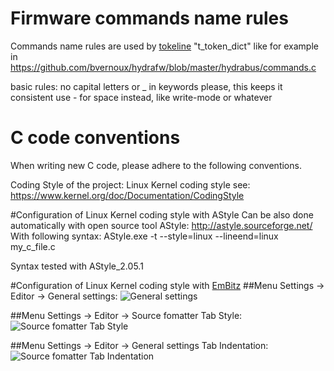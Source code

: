 
Firmware commands name rules
==================
Commands name rules are used by [tokeline](https://github.com/biot/tokenline) "t_token_dict" like for example in https://github.com/bvernoux/hydrafw/blob/master/hydrabus/commands.c

basic rules: no capital letters or _ in keywords please, this keeps it consistent use - for space instead, like write-mode or whatever


C code conventions
==================
When writing new C code, please adhere to the following conventions.

Coding Style of the project: Linux Kernel coding style see: https://www.kernel.org/doc/Documentation/CodingStyle

#Configuration of Linux Kernel coding style with AStyle
Can be also done automatically with open source tool AStyle: http://astyle.sourceforge.net/
With following syntax: AStyle.exe -t --style=linux --lineend=linux my_c_file.c

Syntax tested with AStyle_2.05.1

#Configuration of Linux Kernel coding style with [EmBitz](http://www.emblocks.org/web/downloads-main)
##Menu Settings -> Editor -> General settings:
![General settings](http://hydrabus.com/EmBlocks_CodingStyle_GeneralSettings.png)

##Menu Settings -> Editor -> Source fomatter Tab Style:
![Source fomatter Tab Style](http://hydrabus.com/EmBlocks_CodingStyle_SourceFormatter_Style.png)

##Menu Settings -> Editor -> General settings Tab Indentation:
![Source fomatter Tab Indentation](http://hydrabus.com/EmBlocks_CodingStyle_SourceFormatter_Indentation.png)
